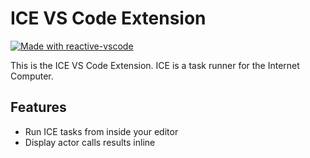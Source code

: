 # ICE VS Code Extension

<a href="https://kermanx.github.io/reactive-vscode/" target="__blank"><img src="https://img.shields.io/badge/made_with-reactive--vscode-%23007ACC?style=flat&labelColor=%23229863"  alt="Made with reactive-vscode" /></a>

This is the ICE VS Code Extension. ICE is a task runner for the Internet Computer.

## Features

- Run ICE tasks from inside your editor
- Display actor calls results inline
